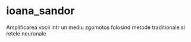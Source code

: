 # ioana_sandor
Amplificarea vocii intr un mediu zgomotos folosind metode traditionale  si retele neuronale

